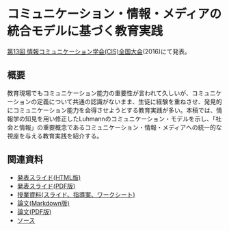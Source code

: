 # コミュニケーション・情報・メディアの統合モデルに基づく教育実践
[第13回 情報コミュニケーション学会(CIS)全国大会](http://www.cis.gr.jp/zenkoku.html)(2016)にて発表。

## 概要
教育現場でもコミュニケーション能力の重要性が言われて久しいが、コミュニケーションの定義について共通の認識がないまま、生徒に経験を重ねさせ、発見的にコミュニケーション能力を会得させようとする教育実践が多い。本稿では、情報学の知見を用い修正したLuhmannのコミュニケーション・モデルを示し、「社会と情報」の重要概念であるコミュニケーション・情報・メディアへの統一的な視座を与える教育実践を紹介する。

## 関連資料
- [発表スライド(HTML版)](http://saireya.github.io/thesis/2016CIS-communication/slide.tex.xml)
- [発表スライド(PDF版)](https://www.slideshare.net/saireya/ss-58806956)
- [授業資料(スライド、指導案、ワークシート)](https://saireya.gitbooks.io/plan-informatics/content/communication)
- [論文(Markdown版)](thesis.md)
- [論文(PDF版)](https://www.scribd.com/doc/299911454)
- [ソース](https://github.com/saireya/thesis-manuscript/tree/master/2016CIS-communication)
